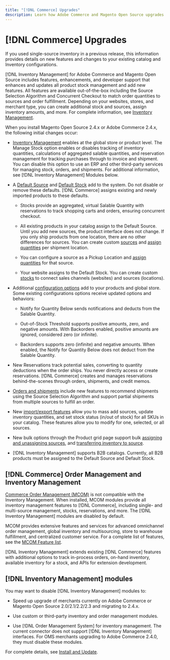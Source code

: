 ```yaml
---
title: "[!DNL Commerce] Upgrades"
description: Learn how Adobe Commerce and Magento Open Source upgrades affect catalog and [!DNL Inventory Management] configurations.
---
```

# [!DNL Commerce] Upgrades

If you used single-source inventory in a previous release, this information provides details on new features and changes to your existing catalog and Inventory configurations.

[!DNL Inventory Management] for Adobe Commerce and Magento Open Source includes features, enhancements, and developer support that enhances and updates all product stock management and add new features. All features are available out-of-the-box including the Source Selection Algorithm and Concurrent Checkout to match order quantities to sources and order fulfillment. Depending on your websites, stores, and merchant type, you can create additional stock and sources, assign inventory amounts, and more. For complete information, see [Inventory Management](introduction.md).

When you install Magento Open Source 2.4.x or Adobe Commerce 2.4.x, the following initial changes occur:

- [Inventory Management](enable.md) enables at the global store or product level. The Manage Stock option enables or disables tracking of inventory quantities, calculations of aggregated salable quantities, and reservation management for tracking purchases through to invoice and shipment. You can disable this option to use an ERP and other third-party services for managing stock, orders, and shipments. For additional information, see [!DNL Inventory Management] Modules below.

- A [Default Source](sources-manage.md) and [Default Stock](stocks-manage.md) add to the system. Do not disable or remove these defaults. [!DNL Commerce] assigns existing and newly imported products to these defaults.

  - Stocks provide an aggregated, virtual Salable Quantity with reservations to track shopping carts and orders, ensuring concurrent checkout.

  - All existing products in your catalog assign to the Default Source. Until you add new sources, the product interface does not change. If you only ship products from one location, there are no other differences for sources. You can create custom [sources](sources-add.md) and [assign quantities](quantities-manage.md) per shipment location.

  - You can configure a source as a Pickup Location and [assign quantities](quantities-manage.md) for that source.

  - Your website assigns to the Default Stock. You can create custom [stocks](stocks-add.md) to connect sales channels (websites) and sources (locations).

- Additional [configuration options](configuration.md) add to your products and global store. Some existing configurations options receive updated options and behaviors:

  - Notify for Quantity Below sends notifications and deducts from the Salable Quantity.

  - Out-of-Stock Threshold supports positive amounts, zero, and negative amounts. With Backorders enabled, positive amounts are ignored, considered zero (or infinite).

  - Backorders supports zero (infinite) and negative amounts. When enabled, the Notify for Quantity Below does not deduct from the Salable Quantity.

- New Reservations track potential sales, converting to quantity deductions when the order ships. You never directly access or create reservations. [!DNL Commerce] creates and manages reservations behind-the-scenes through orders, shipments, and credit memos.

- [Orders and shipments](shipments.md) include new features to recommend shipments using the Source Selection Algorithm and support partial shipments from multiple sources to fulfill an order.

- New [import/export features](inventory-import-export.md) allow you to mass add sources, update inventory quantities, and set stock status (in/out of stock) for all SKUs in your catalog. These features allow you to modify for one, selected, or all sources.

- New bulk options through the Product grid page support bulk [assigning and unassigning sources](bulk-assignment.md), and [transferring inventory to source](inventory-transfer.md).

- [!DNL Inventory Management] supports B2B catalogs. Currently, all B2B products must be assigned to the Default Source and Default Stock.

## [!DNL Commerce] Order Management and Inventory Management

[Commerce Order Management (MCOM)][1] is not compatible with the Inventory Management. When installed, MCOM modules provide all inventory management features to [!DNL Commerce], including single- and multi-source management, stocks, reservations, and more. The [!DNL Inventory Management] modules are disabled by default.

MCOM provides extensive features and services for advanced omnichannel order management, global inventory and multisourcing, store to warehouse fulfillment, and centralized customer service. For a complete list of features, see the [MCOM Feature list][2].

[!DNL Inventory Management] extends existing [!DNL Commerce] features with additional options to track in-process orders, on-hand inventory, available inventory for a stock, and APIs for extension development.

## [!DNL Inventory Management] modules

You may want to disable [!DNL Inventory Management] modules to:

- Speed up upgrade of merchants currently on Adobe Commerce or Magento Open Source 2.0/2.1/2.2/2.3 and migrating to 2.4.x.

- Use custom or third-party inventory and order management modules.

- Use [!DNL Order Management System] for inventory management. The current connector does not support [!DNL Inventory Management] interfaces. For OMS merchants upgrading to Adobe Commerce 2.4.0, they must disable these modules.

For complete details, see [Install and Update](install-update.md).

[1]: https://omsdocs.magento.com/
[2]: https://omsdocs.magento.com/en/getting-started/feature-list/
